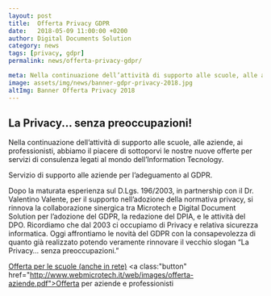 ```yaml
---
layout: post
title:  Offerta Privacy GDPR
date:   2018-05-09 11:00:00 +0200
author: Digital Documents Solution
category: news
tags: [privacy, gdpr]
permalink: news/offerta-privacy-gdpr/

meta: Nella continuazione dell’attività di supporto alle scuole, alle aziende, ai professionisti, abbiamo il piacere di sottoporvi le nostre nuove offerte per servizi di consulenza legati al mondo dell’Information Tecnology.
image: assets/img/news/banner-gdpr-privacy-2018.jpg
altImg: Banner Offerta Privacy 2018
---
```

<h2>La Privacy... senza preoccupazioni!</h2>

<p>
Nella continuazione dell’attività di supporto alle scuole, alle aziende, ai professionisti, abbiamo il piacere di sottoporvi le nostre nuove offerte per servizi di consulenza legati al mondo dell’Information Tecnology.
</p>

<p>
Servizio di supporto alle aziende per l’adeguamento al GDPR.
</p>

<p>
Dopo la maturata esperienza sul D.Lgs. 196/2003, in partnership con il Dr. Valentino Valente, per il supporto nell’adozione della normativa privacy, si rinnova la collaborazione sinergica tra Microtech e Digital Document Solution per l’adozione del GDPR, la redazione del DPIA, e le attività del DPO.
Ricordiamo che dal 2003 ci occupiamo di Privacy e relativa sicurezza informatica. 
Oggi affrontiamo le novità del GDPR con la consapevolezza di quanto già realizzato potendo veramente rinnovare il vecchio slogan “La Privacy… senza preoccupazioni.”
</p>

<a class="button" href="http://www.webmicrotech.it/web/images/offerta-scuole.pdf">Offerta per le scuole (anche in rete)</a>
<a class:"button" href="http://www.webmicrotech.it/web/images/offerta-aziende.pdf">Offerta per aziende e professionisti</a>



